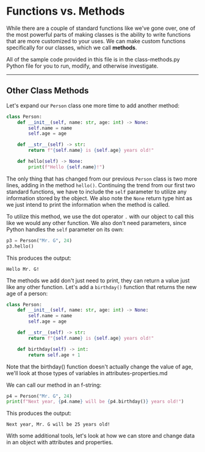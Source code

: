# Functions vs. Methods

While there are a couple of standard functions like we've gone over, one of the most powerful parts of making classes is the ability to write functions that are more customized to your uses. We can make custom functions specifically for our classes, which we call **methods**.

All of the sample code provided in this file is in the class-methods.py Python file for you to run, modify, and otherwise investigate.

---

## Other Class Methods

Let's expand our `Person` class one more time to add another method:

```python
class Person:
    def __init__(self, name: str, age: int) -> None:
        self.name = name
        self.age = age

    def __str__(self) -> str:
        return f"{self.name} is {self.age} years old!"

    def hello(self) -> None:
        print(f"Hello {self.name}!")
```

The only thing that has changed from our previous `Person` class is two more lines, adding in the method `hello()`. Continuing the trend from our first two standard functions, we have to include the `self` parameter to utilize any information stored by the object. We also note the `None` return type hint as we just intend to print the information when the method is called.

To utilize this method, we use the dot operator `.` with our object to call this like we would any other function. We also don't need parameters, since Python handles the `self` parameter on its own:

```python
p3 = Person("Mr. G", 24)
p3.hello()
```

This produces the output:

```
Hello Mr. G!
```

The methods we add don't just need to print, they can return a value just like any other function. Let's add a `birthday()` function that returns the new age of a person:

```python
class Person:
    def __init__(self, name: str, age: int) -> None:
        self.name = name
        self.age = age

    def __str__(self) -> str:
        return f"{self.name} is {self.age} years old!"

    def birthday(self) -> int:
        return self.age + 1
```

Note that the birthday() function doesn't actually change the value of age, we'll look at those types of variables in attributes-properties.md

We can call our method in an f-string:

```python
p4 = Person("Mr. G", 24)
print(f"Next year, {p4.name} will be {p4.birthday()} years old!")
```

This produces the output:

```
Next year, Mr. G will be 25 years old!
```

With some additional tools, let's look at how we can store and change data in an object with attributes and properties.
